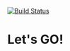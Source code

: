 [![Build Status](https://travis-ci.org/blademainer/go-exercise.svg)](https://travis-ci.org/blademainer/go-exercise)
# Let's GO!
